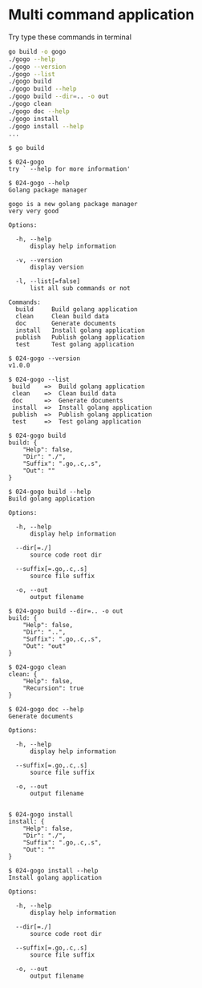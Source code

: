 Multi command application
=========================

Try type these commands in terminal

```sh
go build -o gogo
./gogo --help
./gogo --version
./gogo --list
./gogo build
./gogo build --help
./gogo build --dir=.. -o out
./gogo clean
./gogo doc --help
./gogo install
./gogo install --help
...
```

    $ go build 

    $ 024-gogo
    try ` --help for more information'
    
    $ 024-gogo --help
    Golang package manager
    
    gogo is a new golang package manager
    very very good
    
    Options:
    
      -h, --help
          display help information
    
      -v, --version
          display version
    
      -l, --list[=false]
          list all sub commands or not
    
    Commands:
      build     Build golang application
      clean     Clean build data
      doc       Generate documents
      install   Install golang application
      publish   Publish golang application
      test      Test golang application
    
    $ 024-gogo --version
    v1.0.0
    
    $ 024-gogo --list
     build    =>  Build golang application
     clean    =>  Clean build data
     doc      =>  Generate documents
     install  =>  Install golang application
     publish  =>  Publish golang application
     test     =>  Test golang application
    
    $ 024-gogo build
    build: {
        "Help": false,
        "Dir": "./",
        "Suffix": ".go,.c,.s",
        "Out": ""
    }
    
    $ 024-gogo build --help
    Build golang application
    
    Options:
    
      -h, --help
          display help information
    
      --dir[=./]
          source code root dir
    
      --suffix[=.go,.c,.s]
          source file suffix
    
      -o, --out
          output filename
    
    $ 024-gogo build --dir=.. -o out
    build: {
        "Help": false,
        "Dir": "..",
        "Suffix": ".go,.c,.s",
        "Out": "out"
    }
    
    $ 024-gogo clean
    clean: {
        "Help": false,
        "Recursion": true
    }
    
    $ 024-gogo doc --help
    Generate documents
    
    Options:
    
      -h, --help
          display help information
    
      --suffix[=.go,.c,.s]
          source file suffix
    
      -o, --out
          output filename
    
    
    $ 024-gogo install
    install: {
        "Help": false,
        "Dir": "./",
        "Suffix": ".go,.c,.s",
        "Out": ""
    }
    
    $ 024-gogo install --help
    Install golang application
    
    Options:
    
      -h, --help
          display help information
    
      --dir[=./]
          source code root dir
    
      --suffix[=.go,.c,.s]
          source file suffix
    
      -o, --out
          output filename
